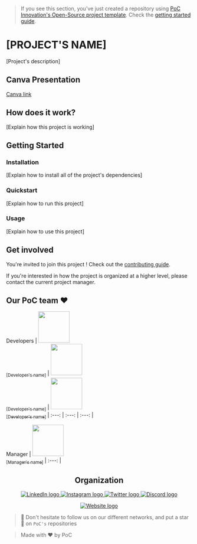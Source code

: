 > If you see this section, you've just created a repository using [PoC Innovation's Open-Source project template](https://github.com/PoCInnovation/open-source-project-template). Check the [getting started guide](./.github/getting-started.md).


# [PROJECT'S NAME]

[Project's description]

## Canva Presentation

[Canva link](https://www.canva.com/design/DAGdwyCR5m8/TQ8Al7K2aelqnAYpcZrqlA/view?utm_content=DAGdwyCR5m8&utm_campaign=designshare&utm_medium=link2&utm_source=uniquelinks&utlId=h2c34a26ee4)

## How does it work?

[Explain how this project is working]

## Getting Started

### Installation

[Explain how to install all of the project's dependencies]

### Quickstart

[Explain how to run this project]

### Usage

[Explain how to use this project]

## Get involved

You're invited to join this project ! Check out the [contributing guide](./CONTRIBUTING.md).

If you're interested in how the project is organized at a higher level, please contact the current project manager.

## Our PoC team ❤️

Developers
| [<img src="https://github.com/MrZalTy.png?size=85" width=85><br><sub>[Developer's name]</sub>](https://github.com/MrZalTy) | [<img src="https://github.com/MrZalTy.png?size=85" width=85><br><sub>[Developer's name]</sub>](https://github.com/MrZalTy) | [<img src="https://github.com/MrZalTy.png?size=85" width=85><br><sub>[Developer's name]</sub>](https://github.com/MrZalTy)
| :---: | :---: | :---: |

Manager
| [<img src="https://github.com/adrienfort.png?size=85" width=85><br><sub>[Manager's name]</sub>](https://github.com/adrienfort)
| :---: |

<h2 align=center>
Organization
</h2>

<p align='center'>
    <a href="https://www.linkedin.com/company/pocinnovation/mycompany/">
        <img src="https://img.shields.io/badge/LinkedIn-0077B5?style=for-the-badge&logo=linkedin&logoColor=white" alt="LinkedIn logo">
    </a>
    <a href="https://www.instagram.com/pocinnovation/">
        <img src="https://img.shields.io/badge/Instagram-E4405F?style=for-the-badge&logo=instagram&logoColor=white" alt="Instagram logo"
>
    </a>
    <a href="https://twitter.com/PoCInnovation">
        <img src="https://img.shields.io/badge/Twitter-1DA1F2?style=for-the-badge&logo=twitter&logoColor=white" alt="Twitter logo">
    </a>
    <a href="https://discord.com/invite/Yqq2ADGDS7">
        <img src="https://img.shields.io/badge/Discord-7289DA?style=for-the-badge&logo=discord&logoColor=white" alt="Discord logo">
    </a>
</p>
<p align=center>
    <a href="https://www.poc-innovation.fr/">
        <img src="https://img.shields.io/badge/WebSite-1a2b6d?style=for-the-badge&logo=GitHub Sponsors&logoColor=white" alt="Website logo">
    </a>
</p>

> 🚀 Don't hesitate to follow us on our different networks, and put a star 🌟 on `PoC's` repositories

> Made with ❤️ by PoC